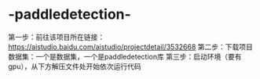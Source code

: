 # -paddledetection-
第一步：前往该项目所在链接：https://aistudio.baidu.com/aistudio/projectdetail/3532668
第二步：下载项目数据集：一个是数据集，一个是paddledetection库
第三步：启动环境（要有gpu），从下方解压文件处开始依次运行代码
